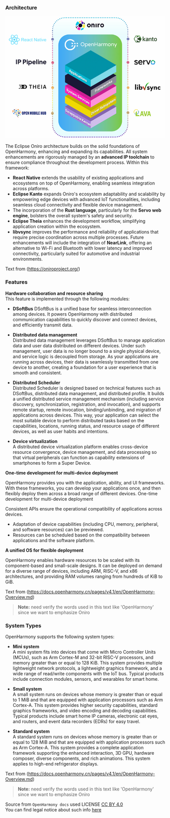 ### Architecture  
![alt text](../Images/Operating-System-Architecture/oniro-architecture.jpg)

The Eclipse Oniro architecture builds on the solid foundations of OpenHarmony, enhancing and expanding its capabilities. All system enhancements are rigorously managed by an **advanced IP toolchain** to ensure compliance throughout the development process. Within this framework:

- **React Native** extends the usability of existing applications and ecosystems on top of OpenHarmony, enabling seamless integration across platforms.
- **Eclipse Kanto** expands Oniro's ecosystem adaptability and scalability by empowering edge devices with advanced IoT functionalities, including seamless cloud connectivity and flexible device management.
- The incorporation of the **Rust language**, particularly for the **Servo web engine**, bolsters the overall system's safety and security.
- **Eclipse Theia** enhances the development workflow, simplifying application creation within the ecosystem.
- **libvsync** improves the performance and reliability of applications that require precise coordination across multiple processes.
Future enhancements will include the integration of **NearLink**, offering an alternative to Wi-Fi and Bluetooth with lower latency and improved connectivity, particularly suited for automotive and industrial environments.

Text from (https://oniroproject.org/)

### Features    
**Hardware collaboration and resource sharing**  
This feature is implemented through the following modules:

- **DSoftBus**
DSoftBus is a unified base for seamless interconnection among devices. It powers OpenHarmony with distributed communication capabilities to quickly discover and connect devices, and efficiently transmit data.

- **Distributed data management**  
Distributed data management leverages DSoftBus to manage application data and user data distributed on different devices. Under such management, user data is no longer bound to a single physical device, and service logic is decoupled from storage. As your applications are running across devices, their data is seamlessly transmitted from one device to another, creating a foundation for a user experience that is smooth and consistent.

- **Distributed Scheduler**  
Distributed Scheduler is designed based on technical features such as DSoftBus, distributed data management, and distributed profile. It builds a unified distributed service management mechanism (including service discovery, synchronization, registration, and invocation), and supports remote startup, remote invocation, binding/unbinding, and migration of applications across devices. This way, your application can select the most suitable device to perform distributed tasks based on the capabilities, locations, running status, and resource usage of different devices, as well as user habits and intentions.

- **Device virtualization**  
A distributed device virtualization platform enables cross-device resource convergence, device management, and data processing so that virtual peripherals can function as capability extensions of smartphones to form a Super Device.

**One-time development for multi-device deployment**

OpenHarmony provides you with the application, ability, and UI frameworks. With these frameworks, you can develop your applications once, and then flexibly deploy them across a broad range of different devices. One-time development for multi-device deployment

Consistent APIs ensure the operational compatibility of applications across devices.

- Adaptation of device capabilities (including CPU, memory, peripheral, and software resources) can be previewed.
- Resources can be scheduled based on the compatibility between applications and the software platform.  

**A unified OS for flexible deployment**

OpenHarmony enables hardware resources to be scaled with its component-based and small-scale designs. It can be deployed on demand for a diverse range of devices, including ARM, RISC-V, and x86 architectures, and providing RAM volumes ranging from hundreds of KiB to GiB.

Text from (https://docs.openharmony.cn/pages/v4.1/en/OpenHarmony-Overview.md)  
>**Note:** need verify the words used in this text like 'OpenHarmony' since we want to emphasize Oniro  


### System Types  

OpenHarmony supports the following system types:

- **Mini system**  
A mini system fits into devices that come with Micro Controller Units (MCUs), such as Arm Cortex-M and 32-bit RISC-V processors, and memory greater than or equal to 128 KiB. This system provides multiple lightweight network protocols, a lightweight graphics framework, and a wide range of read/write components with the IoT bus. Typical products include connection modules, sensors, and wearables for smart home.

- **Small system**  
A small system runs on devices whose memory is greater than or equal to 1 MiB and that are equipped with application processors such as Arm Cortex-A. This system provides higher security capabilities, standard graphics frameworks, and video encoding and decoding capabilities. Typical products include smart home IP cameras, electronic cat eyes, and routers, and event data recorders (EDRs) for easy travel.

- **Standard system**  
A standard system runs on devices whose memory is greater than or equal to 128 MiB and that are equipped with application processors such as Arm Cortex-A. This system provides a complete application framework supporting the enhanced interaction, 3D GPU, hardware composer, diverse components, and rich animations. This system applies to high-end refrigerator displays.

Text from (https://docs.openharmony.cn/pages/v4.1/en/OpenHarmony-Overview.md)  
>**Note:** need verify the words used in this text like 'OpenHarmony' since we want to emphasize Oniro


Source from `OpenHarmony docs` used LICENSE [CC BY 4.0](https://creativecommons.org/licenses/by/4.0/legalcode)  
You can find legal notice about such info [here](https://gitee.com/openharmony/docs/blob/master/en/Legal-Notices.md#https://gitee.com/link?target=https%3A%2F%2Fcreativecommons.org%2Flicenses%2Fby%2F4.0%2Flegalcode)

